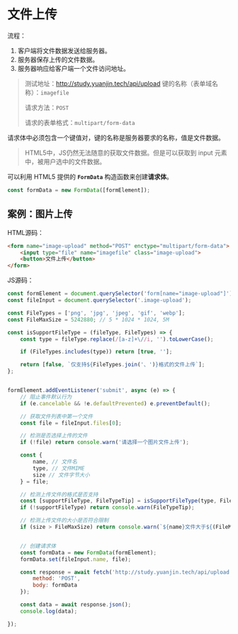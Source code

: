 # 文件上传

流程：

1. 客户端将文件数据发送给服务器。
2. 服务器保存上传的文件数据。
3. 服务器响应给客户端一个文件访问地址。

> 测试地址：http://study.yuanjin.tech/api/upload
> 键的名称（表单域名称）：`imagefile`
>
> 请求方法：`POST`
>
> 请求的表单格式：`multipart/form-data`

请求体中必须包含一个键值对，键的名称是服务器要求的名称，值是文件数据。

> HTML5中，JS仍然无法随意的获取文件数据。但是可以获取到 input 元素中，被用户选中的文件数据。

可以利用 HTML5 提供的 **`FormData`** 构造函数来创建**请求体**。

```js
const formData = new FormData([formElement]);
```



## 案例：图片上传

HTML源码：

```html
<form name="image-upload" method="POST" enctype="multipart/form-data">
    <input type="file" name="imagefile" class="image-upload">
    <button>文件上传</button>
</form>
```

JS源码：

```js
const formElement = document.querySelector('form[name="image-upload"]');
const fileInput = document.querySelector('.image-upload');

const FileTypes = ['png', 'jpg', 'jpeg', 'gif', 'webp'];
const FileMaxSize = 5242880; // 5 * 1024 * 1024, 5M

const isSupportFileType = (fileType, FileTypes) => {
    const type = fileType.replace(/[a-z]+\//i, '').toLowerCase();

    if (FileTypes.includes(type)) return [true, ''];

    return [false, `仅支持${FileTypes.join('、')}格式的文件上传`];
};


formElement.addEventListener('submit', async (e) => {
    // 阻止事件默认行为
    if (e.cancelable && !e.defaultPrevented) e.preventDefault();

    // 获取文件列表中第一个文件
    const file = fileInput.files[0];

    // 检测是否选择上传的文件
    if (!file) return console.warn('请选择一个图片文件上传');

    const {
        name, // 文件名
        type, // 文件MIME
        size // 文件字节大小
    } = file;

    // 检测上传文件的格式是否支持
    const [supportFileType, FileTypeTip] = isSupportFileType(type, FileTypes);
    if (!supportFileType) return console.warn(FileTypeTip);

    // 检测上传文件的大小是否符合限制
    if (size > FileMaxSize) return console.warn(`${name}文件大于${(FileMaxSize / 1024 / 1024).toFixed(2)}M`);


    // 创建请求体
    const formData = new FormData(formElement);
    formData.set(fileInput.name, file);

    const response = await fetch('http://study.yuanjin.tech/api/upload', {
        method: 'POST',
        body: formData
    });

    const data = await response.json();
    console.log(data);

});
```



























